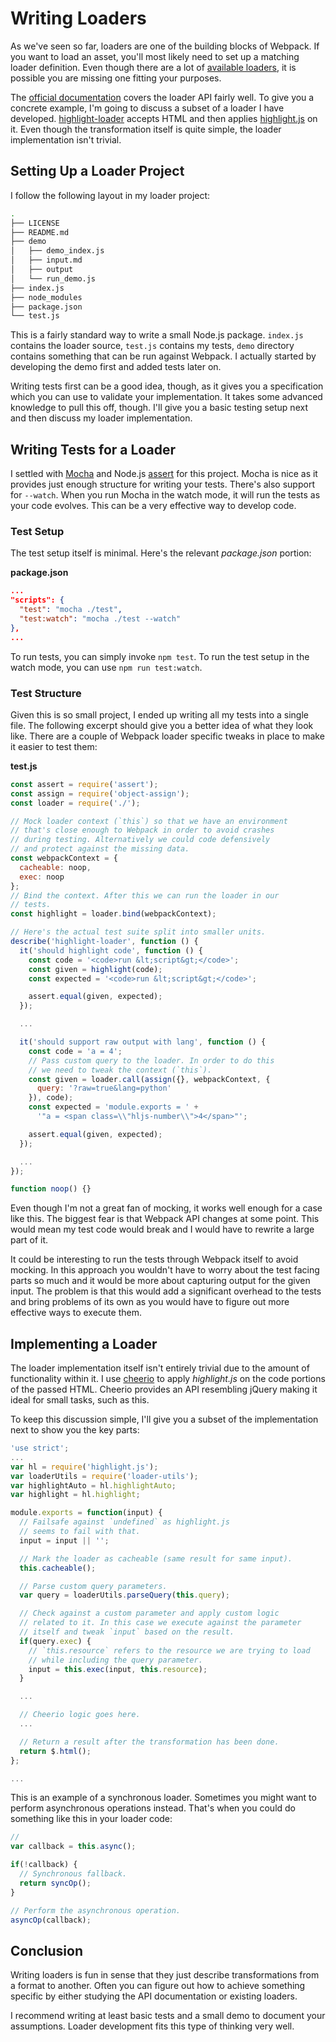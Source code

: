 # Writing Loaders

As we've seen so far, loaders are one of the building blocks of Webpack. If you want to load an asset, you'll most likely need to set up a matching loader definition. Even though there are a lot of [available loaders](https://webpack.github.io/docs/list-of-loaders.html), it is possible you are missing one fitting your purposes.

The [official documentation](https://webpack.github.io/docs/loaders.html) covers the loader API fairly well. To give you a concrete example, I'm going to discuss a subset of a loader I have developed. [highlight-loader](https://github.com/bebraw/highlight-loader) accepts HTML and then applies [highlight.js](https://highlightjs.org/) on it. Even though the transformation itself is quite simple, the loader implementation isn't trivial.

## Setting Up a Loader Project

I follow the following layout in my loader project:

```bash
.
├── LICENSE
├── README.md
├── demo
│   ├── demo_index.js
│   ├── input.md
│   ├── output
│   └── run_demo.js
├── index.js
├── node_modules
├── package.json
└── test.js
```

This is a fairly standard way to write a small Node.js package. `index.js` contains the loader source, `test.js` contains my tests, `demo` directory contains something that can be run against Webpack. I actually started by developing the demo first and added tests later on.

Writing tests first can be a good idea, though, as it gives you a specification which you can use to validate your implementation. It takes some advanced knowledge to pull this off, though. I'll give you a basic testing setup next and then discuss my loader implementation.

## Writing Tests for a Loader

I settled with [Mocha](https://mochajs.org/) and Node.js [assert](https://nodejs.org/api/assert.html) for this project. Mocha is nice as it provides just enough structure for writing your tests. There's also support for `--watch`. When you run Mocha in the watch mode, it will run the tests as your code evolves. This can be a very effective way to develop code.

### Test Setup

The test setup itself is minimal. Here's the relevant *package.json* portion:

**package.json**

```json
...
"scripts": {
  "test": "mocha ./test",
  "test:watch": "mocha ./test --watch"
},
...
```

To run tests, you can simply invoke `npm test`. To run the test setup in the watch mode, you can use `npm run test:watch`.

### Test Structure

Given this is so small project, I ended up writing all my tests into a single file. The following excerpt should give you a better idea of what they look like. There are a couple of Webpack loader specific tweaks in place to make it easier to test them:

**test.js**

```javascript
const assert = require('assert');
const assign = require('object-assign');
const loader = require('./');

// Mock loader context (`this`) so that we have an environment
// that's close enough to Webpack in order to avoid crashes
// during testing. Alternatively we could code defensively
// and protect against the missing data.
const webpackContext = {
  cacheable: noop,
  exec: noop
};
// Bind the context. After this we can run the loader in our
// tests.
const highlight = loader.bind(webpackContext);

// Here's the actual test suite split into smaller units.
describe('highlight-loader', function () {
  it('should highlight code', function () {
    const code = '<code>run &lt;script&gt;</code>';
    const given = highlight(code);
    const expected = '<code>run &lt;script&gt;</code>';

    assert.equal(given, expected);
  });

  ...

  it('should support raw output with lang', function () {
    const code = 'a = 4';
    // Pass custom query to the loader. In order to do this
    // we need to tweak the context (`this`).
    const given = loader.call(assign({}, webpackContext, {
      query: '?raw=true&lang=python'
    }), code);
    const expected = 'module.exports = ' +
      '"a = <span class=\\"hljs-number\\">4</span>"';

    assert.equal(given, expected);
  });

  ...
});

function noop() {}
```

Even though I'm not a great fan of mocking, it works well enough for a case like this. The biggest fear is that Webpack API changes at some point. This would mean my test code would break and I would have to rewrite a large part of it.

It could be interesting to run the tests through Webpack itself to avoid mocking. In this approach you wouldn't have to worry about the test facing parts so much and it would be more about capturing output for the given input. The problem is that this would add a significant overhead to the tests and bring problems of its own as you would have to figure out more effective ways to execute them.

## Implementing a Loader

The loader implementation itself isn't entirely trivial due to the amount of functionality within it. I use [cheerio](https://www.npmjs.org/package/cheerio) to apply *highlight.js* on the code portions of the passed HTML. Cheerio provides an API resembling jQuery making it ideal for small tasks, such as this.

To keep this discussion simple, I'll give you a subset of the implementation next to show you the key parts:

```javascript
'use strict';
...
var hl = require('highlight.js');
var loaderUtils = require('loader-utils');
var highlightAuto = hl.highlightAuto;
var highlight = hl.highlight;

module.exports = function(input) {
  // Failsafe against `undefined` as highlight.js
  // seems to fail with that.
  input = input || '';

  // Mark the loader as cacheable (same result for same input).
  this.cacheable();

  // Parse custom query parameters.
  var query = loaderUtils.parseQuery(this.query);

  // Check against a custom parameter and apply custom logic
  // related to it. In this case we execute against the parameter
  // itself and tweak `input` based on the result.
  if(query.exec) {
    // `this.resource` refers to the resource we are trying to load
    // while including the query parameter.
    input = this.exec(input, this.resource);
  }

  ...

  // Cheerio logic goes here.
  ...

  // Return a result after the transformation has been done.
  return $.html();
};

...
```

This is an example of a synchronous loader. Sometimes you might want to perform asynchronous operations instead. That's when you could do something like this in your loader code:

```javascript
// 
var callback = this.async();

if(!callback) {
  // Synchronous fallback.
  return syncOp();
}

// Perform the asynchronous operation.
asyncOp(callback);
```

## Conclusion

Writing loaders is fun in sense that they just describe transformations from a format to another. Often you can figure out how to achieve something specific by either studying the API documentation or existing loaders.

I recommend writing at least basic tests and a small demo to document your assumptions. Loader development fits this type of thinking very well.
